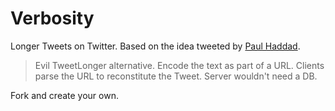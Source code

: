 # Verbosity

Longer Tweets on Twitter.  Based on the idea tweeted by [Paul
Haddad](https://twitter.com/#!/tapbot_paul/status/187669534407262208).

> Evil TweetLonger alternative. Encode the text as part of a URL. Clients parse
> the URL to reconstitute the Tweet. Server wouldn't need a DB.

Fork and create your own.
